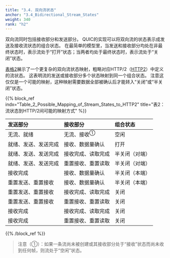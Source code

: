 ```yaml
---
title: "3.4. 双向流状态"
anchor: "3.4_Bidirectional_Stream_States"
weight: 340
rank: "h2"
---
```


双向流同时包括接收部分和发送部分。
QUIC的实现可以将双向流的状态表示成发送及接收流状态的组合状态。
在最简单的模型里，当发送和接收部分均处在非最终状态时，表示流处于“打开”状态；当两者均处于最终状态时，表示流处于“关闭”状态。

[表格2](#Table_2_Possible_Mapping_of_Stream_States_to_HTTP2)展示了一个更复杂的双向流状态映射，粗略对应HTTP/2（[HTTP2]()）中定义的流状态。
这表明流的发送或接收部分多个状态映射到同一个组合状态。
注意这仅仅是一个可能的映射，这种映射需要数据全部被确认后才能转入“关闭”或“半关闭”状态。

{{% block_ref
    indx="Table_2_Possible_Mapping_of_Stream_States_to_HTTP2"
    title="表2：流状态到HTTP/2间可能的映射方式" %}}

|发送部分|接收部分|组合状态|
|:------|:------|:-------|
|无流、就绪|无流、接收<sup>①</sup>|空闲|
|就绪、发送、发送完成|接收、数据量确认|打开|
|就绪、发送、发送完成|接收完成、读取完成|半关闭（对端）|
|就绪、发送、发送完成|重置接收、重置读取|半关闭（对端）|
|接收完成|接收、数据量确认|半关闭（本端）|
|重置发送、重置接收|接收、数据量确认|半关闭（本端）|
|重置发送、重置接收|接收完成、读取完成|关闭|
|重置发送、重置接收|重置接收、重置读取|关闭|
|接收完成|接收完成、读取完成|关闭|
|接收完成|重置接收、重置读取|关闭|


{{% /block_ref %}}

> 注意（①）：如果一条流尚未被创建或其接收部分处于“接收”状态而尚未收到任何帧，则流处于“空闲”状态。